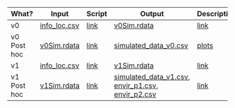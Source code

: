 | What? | Input | Script | Output | Description |
|-------|-------|--------|--------|-------------|
|   v0   | [info_loc.csv](https://github.com/QuantGen/G2F_RESOURCES/blob/main/Data/OutputFiles/info_loc.csv) | [link](https://github.com/QuantGen/G2F_RESOURCES/blob/main/Rcodes/APSIM_v0_code.R) | [v0Sim.rdata](https://github.com/QuantGen/G2F_RESOURCES/blob/main/Data/APSIM_sim/v0Sim.rdata) | [link](https://github.com/QuantGen/G2F_RESOURCES/blob/main/mdfiles/APSIM_v0.md) |
| v0 Post hoc  | [v0Sim.rdata](https://github.com/QuantGen/G2F_RESOURCES/blob/main/Data/APSIM_sim/v0Sim.rdata) | [link](https://github.com/QuantGen/G2F_RESOURCES/blob/main/Rcodes/APSIM_v0_posthoc.R) | [simulated_data_v0.csv](https://github.com/QuantGen/G2F_RESOURCES/blob/main/Data/OutputFiles/simulated_data_v0.csv) | [plots](https://github.com/QuantGen/G2F_RESOURCES/blob/main/mdfiles/simulation_plots.md) |
|   v1     | [info_loc.csv](https://github.com/QuantGen/G2F_RESOURCES/blob/main/Data/OutputFiles/info_loc.csv) | [link](https://github.com/QuantGen/G2F_RESOURCES/blob/main/Rcodes/APSIM_v1_code.R) | [v1Sim.rdata](https://github.com/QuantGen/G2F_RESOURCES/blob/main/Data/APSIM_sim/v1Sim.rdata) | [link](https://github.com/QuantGen/G2F_RESOURCES/blob/main/mdfiles/APSIM_v1.md) |
| v1 Post hoc   | [v1Sim.rdata](https://github.com/QuantGen/G2F_RESOURCES/blob/main/Data/APSIM_sim/v1Sim.rdata) |   [link](https://github.com/QuantGen/G2F_RESOURCES/blob/main/Rcodes/APSIM_v1_posthoc.R) | [simulated_data_v1.csv](https://github.com/QuantGen/G2F_RESOURCES/blob/main/Data/OutputFiles/simulated_data_v1.csv), [envir_p1.csv](https://github.com/QuantGen/G2F_RESOURCES/blob/main/Data/OutputFiles/envir_p1.csv), [envir_p2.csv](https://github.com/QuantGen/G2F_RESOURCES/blob/main/Data/OutputFiles/envir_p2.csv) | [link](https://github.com/QuantGen/G2F_RESOURCES/blob/main/mdfiles/simulation_v1.md) |
